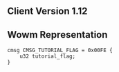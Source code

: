 ## Client Version 1.12

## Wowm Representation
```rust,ignore
cmsg CMSG_TUTORIAL_FLAG = 0x00FE {
    u32 tutorial_flag;    
}

```
